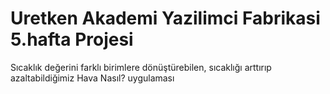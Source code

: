 # Uretken Akademi Yazilimci Fabrikasi 5.hafta Projesi
 Sıcaklık değerini farklı birimlere dönüştürebilen, sıcaklığı arttırıp azaltabildiğimiz Hava Nasıl? uygulaması
